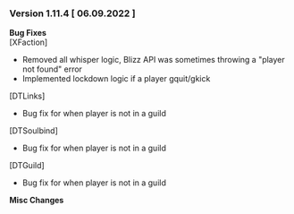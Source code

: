 ### Version 1.11.4 [ 06.09.2022 ]

**Bug Fixes**  
[XFaction] 
- Removed all whisper logic, Blizz API was sometimes throwing a "player not found" error
- Implemented lockdown logic if a player gquit/gkick

[DTLinks]
- Bug fix for when player is not in a guild

[DTSoulbind]
- Bug fix for when player is not in a guild

[DTGuild]
- Bug fix for when player is not in a guild

**Misc Changes** 
